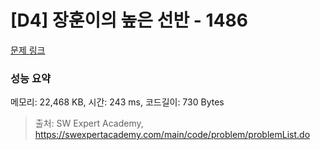 # [D4] 장훈이의 높은 선반 - 1486 

[문제 링크](https://swexpertacademy.com/main/code/problem/problemDetail.do?contestProbId=AV2b7Yf6ABcBBASw) 

### 성능 요약

메모리: 22,468 KB, 시간: 243 ms, 코드길이: 730 Bytes



> 출처: SW Expert Academy, https://swexpertacademy.com/main/code/problem/problemList.do